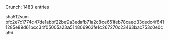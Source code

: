 Crunch: 1483 entries

sha512sum bfc2e7c1774c47de1abbf22be9a3edafb71a2c8ce651feb78caed33dedc4f6411285e89d61bcc34f05005a23a514806963fe1c267270c23463bac753c0e0ca9d